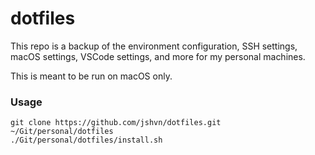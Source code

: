 # dotfiles

This repo is a backup of the environment configuration, SSH settings, macOS settings, VSCode settings, and more for my personal machines.

This is meant to be run on macOS only.


### Usage

```
git clone https://github.com/jshvn/dotfiles.git ~/Git/personal/dotfiles
./Git/personal/dotfiles/install.sh
```

